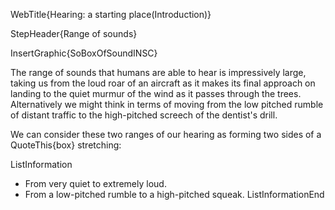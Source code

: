 WebTitle{Hearing: a starting place(Introduction)}

StepHeader{Range of sounds}

InsertGraphic{SoBoxOfSoundINSC}

The range of sounds that humans are able to hear is impressively large, taking us from the loud roar of an aircraft as it makes its final approach on landing to the quiet murmur of the wind as it passes through the trees. Alternatively we might think in terms of moving from the low pitched rumble of distant traffic to the high-pitched screech of the dentist's drill.

We can consider these two ranges of our hearing as forming two sides of a QuoteThis{box} stretching: 

ListInformation
- From very quiet to extremely loud.
- From a low-pitched rumble to a high-pitched squeak.
ListInformationEnd

